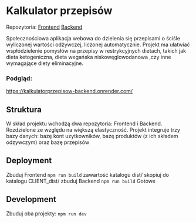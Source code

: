 
# Kalkulator przepisów
Repozytoria:
[Frontend](https://github.com/CelularBat/KalkulatorPrzepisow_Frontend_v2) 
[Backend](https://github.com/CelularBat/KalkulatorPrzepisow_BackEnd)

Społecznościowa aplikacja webowa do dzielenia się przepisami o ściśle wyliczonej wartości odżywczej, liczonej automatycznie. Projekt ma ułatwiać wspłódzielenie pomysłów na przepisy w restrykcyjnych dietach, takich jak dieta ketogeniczna, dieta wegańska niskowęglowodanowa ,czy inne wymagające diety eliminacyjne.
### Podgląd:
 https://kalkulatorprzepisow-backend.onrender.com/
## Struktura
W skład projektu wchodzą dwa repozytoria: Frontend i Backend. Rozdzielone ze względu na większą elastyczność.
Projekt integruje trzy bazy danych: bazę kont uzytkowników, bazę produktów (z ich składem odzywczym) oraz bazę przepisów
## Deployment
Zbuduj Frontend
`npm run build`
zawartość katalogu dist/ skopiuj do katalogu CLIENT_dist/
zbuduj Backend
`npm run build`
Gotowe
## Development
Zbuduj oba projekty:
`npm run dev`
